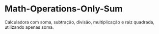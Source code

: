 # Math-Operations-Only-Sum
Calculadora com soma, subtração, divisão, multiplicação e raiz quadrada, utilizando apenas soma. 
